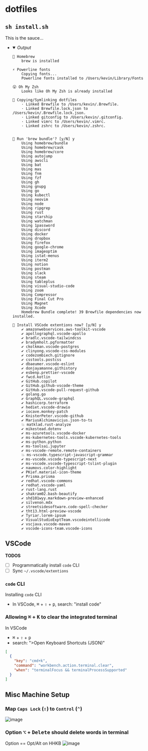 # dotfiles

## `sh install.sh`

This is the sauce...

- <details open>
    <summary><i>Output</i></summary>

    ```console
    🍻 Homebrew
        brew is installed

    ⚡️ Powerline fonts
        Copying fonts...
        Powerline fonts installed to /Users/kevin/Library/Fonts

    😮 Oh My Zsh
        Looks like Oh My Zsh is already installed

    🔗 Copying/Symlinking dotfiles
        · Linked Brewfile to /Users/kevin/.Brewfile.
        · Linked Brewfile.lock.json to /Users/kevin/.Brewfile.lock.json.
        · Linked gitconfig to /Users/kevin/.gitconfig.
        · Linked vimrc to /Users/kevin/.vimrc.
        · Linked zshrc to /Users/kevin/.zshrc.


    💭 Run 'brew bundle'? [y/N] y
        Using homebrew/bundle
        Using homebrew/cask
        Using homebrew/core
        Using autojump
        Using awscli
        Using bat
        Using mas
        Using fnm
        Using fzf
        Using gh
        Using gnupg
        Using go
        Using kubectl
        Using neovim
        Using node
        Using ripgrep
        Using rust
        Using starship
        Using watchman
        Using 1password
        Using discord
        Using docker
        Using dropbox
        Using firefox
        Using google-chrome
        Using imageoptim
        Using istat-menus
        Using iterm2
        Using notion
        Using postman
        Using slack
        Using steam
        Using tableplus
        Using visual-studio-code
        Using zoom
        Using Compressor
        Using Final Cut Pro
        Using Magnet
        Using Xcode
        Homebrew Bundle complete! 39 Brewfile dependencies now installed.

    💭 Install VSCode extentions now? [y/N] y
        ✔ amazonwebservices.aws-toolkit-vscode
        ✔ apollographql.vscode-apollo
        ✔ bradlc.vscode-tailwindcss
        ✔ bradymholt.pgformatter
        ✔ ckolkman.vscode-postgres
        ✔ clinyong.vscode-css-modules
        ✔ codezombiech.gitignore
        ✔ csstools.postcss
        ✔ dbaeumer.vscode-eslint
        ✔ donjayamanne.githistory
        ✔ esbenp.prettier-vscode
        ✔ fwcd.kotlin
        ✔ GitHub.copilot
        ✔ GitHub.github-vscode-theme
        ✔ GitHub.vscode-pull-request-github
        ✔ golang.go
        ✔ GraphQL.vscode-graphql
        ✔ hashicorp.terraform
        ✔ hediet.vscode-drawio
        ✔ iocave.monkey-patch
        ✔ KnisterPeter.vscode-github
        ✔ MariusAlchimavicius.json-to-ts
        💥 matklad.rust-analyze
        ✔ mikestead.dotenv
        ✔ ms-azuretools.vscode-docker
        ✔ ms-kubernetes-tools.vscode-kubernetes-tools
        ✔ ms-python.python
        ✔ ms-toolsai.jupyter
        ✔ ms-vscode-remote.remote-containers
        💥 ms-vscode.typescript-javascript-grammar
        ✔ ms-vscode.vscode-typescript-next
        ✔ ms-vscode.vscode-typescript-tslint-plugin
        ✔ naumovs.color-highlight
        ✔ PKief.material-icon-theme
        ✔ Prisma.prisma
        ✔ redhat.vscode-commons
        ✔ redhat.vscode-yaml
        ✔ rust-lang.rust
        ✔ shakram02.bash-beautify
        ✔ shd101wyy.markdown-preview-enhanced
        ✔ silvenon.mdx
        ✔ streetsidesoftware.code-spell-checker
        ✔ tht13.html-preview-vscode
        ✔ Tyriar.lorem-ipsum
        ✔ VisualStudioExptTeam.vscodeintellicode
        ✔ vscjava.vscode-maven
        ✔ vscode-icons-team.vscode-icons
    ```

  </details>


## VSCode

**TODOS**
- [ ] Programmatically install `code` CLI
- [ ] Sync `~/.vscode/extentions`

### `code` CLI

Installing `code` CLI
- In VSCode, <kbd>⌘</kbd> + <kbd>⇧</kbd> + <kbd>p</kbd>, search: "install code"

### Allowing <kbd>⌘</kbd> + <kbd>K</kbd> to clear the integrated terminal

In VSCode
- <kbd>⌘</kbd> + <kbd>⇧</kbd> + <kbd>p</kbd>
- search: ">Open Keyboard Shortcuts (JSON)"

```json
[
  {
    "key": "cmd+k",
    "command": "workbench.action.terminal.clear",
    "when": "terminalFocus && terminalProcessSupported"
  }
]
```

## Misc Machine Setup

### Map `Caps Lock` (<kbd>⇪</kbd>) to `Control` (<kbd>⌃</kbd>)

![image](https://user-images.githubusercontent.com/26389321/131413420-45915f24-b0d9-4107-9205-2a2bc9e795d8.png)

### Option <kbd>⌥</kbd> + <kbd>Delete</kbd> should delete words in terminal

Option == Opt/Alt on HHKB
![image](https://user-images.githubusercontent.com/26389321/131890471-e80c74f4-2876-4390-bd80-1209618a0619.png)
